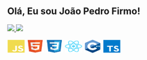 ## Olá, Eu sou João Pedro Firmo!

<a href="https://github.com/Pedroofirmo">
  <img height="180em" src="https://github-readme-stats.vercel.app/api?username=Pedroofirmo&show_icons=true&theme=dracula&include_all_commits=true&count_private=true" />
  <img height="180em" src="https://github-readme-stats.vercel.app/api/top-langs/?username=Pedroofirmo&layout=compact&langs_count=16&theme=dracula" />
</a>

<div style="display: inline_block"><br>
  <img align="center" alt="pedro-Js" height="30" width="40" src="https://raw.githubusercontent.com/devicons/devicon/master/icons/javascript/javascript-plain.svg">
  <img align="center" alt="pedro-HTML" height="30" width="40" src="https://raw.githubusercontent.com/devicons/devicon/master/icons/html5/html5-original.svg">
  <img align="center" alt="pedro-CSS" height="30" width="40" src="https://raw.githubusercontent.com/devicons/devicon/master/icons/css3/css3-original.svg">
  <img align="center" alt="pedro-react" height="30" width="40" src="https://raw.githubusercontent.com/devicons/devicon/master/icons/react/react-original.svg">
  <img align="center" alt="pedro-c++" height="30" width="40" src="https://raw.githubusercontent.com/devicons/devicon/master/icons/cplusplus/cplusplus-original.svg">
  <img align="center" alt="pedro-ts" height="30" width="40" src="https://raw.githubusercontent.com/devicons/devicon/master/icons/typescript/typescript-original.svg">
</div>

<br>
